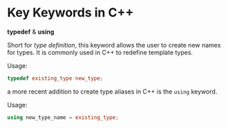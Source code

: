 # Key Keywords in C++

__typedef__ & __using__

Short for _type definition_, this keyword allows the user to create new names for types. It is commonly used in C++ to redefine template types.

Usage:
```c++
typedef existing_type new_type;
```
a more recent addition to create type aliases in C++ is the `using` keyword.

Usage:
```c++
using new_type_name = existing_type;
```

